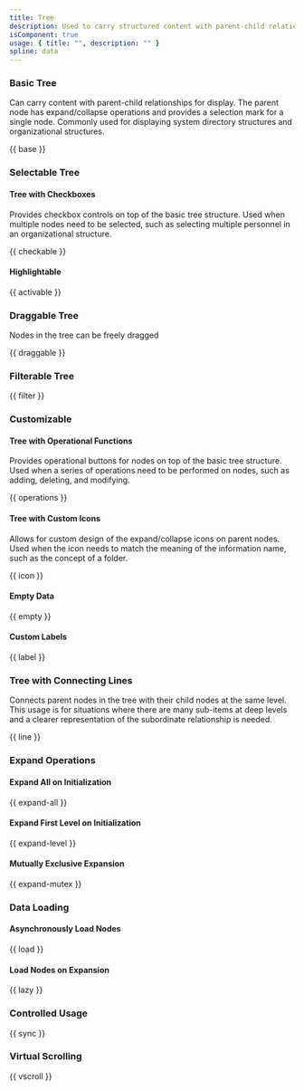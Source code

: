 ```yaml
---
title: Tree
description: Used to carry structured content with parent-child relationships and provide a hierarchical display of content.
isComponent: true
usage: { title: "", description: "" }
spline: data
---
```


### Basic Tree

Can carry content with parent-child relationships for display. The parent node has expand/collapse operations and provides a selection mark for a single node. Commonly used for displaying system directory structures and organizational structures.

{{ base }}

### Selectable Tree

#### Tree with Checkboxes

Provides checkbox controls on top of the basic tree structure. Used when multiple nodes need to be selected, such as selecting multiple personnel in an organizational structure.

{{ checkable }}

#### Highlightable

{{ activable }}

### Draggable Tree

Nodes in the tree can be freely dragged

{{ draggable }}

### Filterable Tree

{{ filter }}

### Customizable

#### Tree with Operational Functions

Provides operational buttons for nodes on top of the basic tree structure. Used when a series of operations need to be performed on nodes, such as adding, deleting, and modifying.

{{ operations }}

#### Tree with Custom Icons

Allows for custom design of the expand/collapse icons on parent nodes. Used when the icon needs to match the meaning of the information name, such as the concept of a folder.

{{ icon }}

#### Empty Data

{{ empty }}

#### Custom Labels

{{ label }}

### Tree with Connecting Lines

Connects parent nodes in the tree with their child nodes at the same level. This usage is for situations where there are many sub-items at deep levels and a clearer representation of the subordinate relationship is needed.

{{ line }}

### Expand Operations

#### Expand All on Initialization

{{ expand-all }}

#### Expand First Level on Initialization

{{ expand-level }}

#### Mutually Exclusive Expansion

{{ expand-mutex }}

<!-- ### Disabled State

{{ disabled }} -->

### Data Loading

#### Asynchronously Load Nodes

{{ load }}

#### Load Nodes on Expansion

{{ lazy }}

<!-- ### Controlled Operations

{{ controlled }} -->

### Controlled Usage

{{ sync }}

<!-- ### Update Nodes

{{ state }} -->

### Virtual Scrolling

{{ vscroll }}
